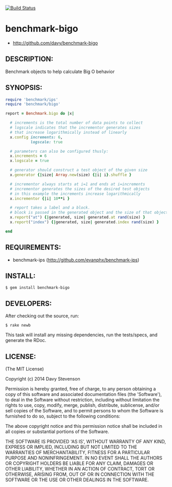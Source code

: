 [![Build Status](https://secure.travis-ci.org/davy/benchmark-bigo.png)](http://travis-ci.org/davy/benchmark-bigo)

# benchmark-bigo

* http://github.com/davy/benchmark-bigo

## DESCRIPTION:

Benchmark objects to help calculate Big O behavior

## SYNOPSIS:

```ruby
require 'benchmark/ips'
require 'benchmark/bigo'

report = Benchmark.bigo do |x|

  # increments is the total number of data points to collect
  # logscale indicates that the incrementor generates sizes
  # that increase logarithmically instead of linearly
  x.config increments: 6,
           logscale: true

  # parameters can also be configured thusly:
  x.increments = 6
  x.logscale = true

  # generator should construct a test object of the given size
  x.generator {|size| Array.new(size) {|i| i}.shuffle }

  # incrementor always starts at i=1 and ends at i=increments
  # incrementor generates the sizes of the desired test objects
  # in this example the increments increase logarithmically
  x.incrementor {|i| 10**i }

  # report takes a label and a block.
  # block is passed in the generated object and the size of that object
  x.report("at") {|generated, size| generated.at rand(size) }
  x.report("index") {|generated, size| generated.index rand(size) }

end
```

## REQUIREMENTS:

* benchmark-ips (http://github.com/evanphx/benchmark-ips)

## INSTALL:

    $ gem install benchmark-bigo

## DEVELOPERS:

After checking out the source, run:

    $ rake newb

This task will install any missing dependencies, run the tests/specs,
and generate the RDoc.

## LICENSE:

(The MIT License)

Copyright (c) 2014 Davy Stevenson

Permission is hereby granted, free of charge, to any person obtaining
a copy of this software and associated documentation files (the
'Software'), to deal in the Software without restriction, including
without limitation the rights to use, copy, modify, merge, publish,
distribute, sublicense, and/or sell copies of the Software, and to
permit persons to whom the Software is furnished to do so, subject to
the following conditions:

The above copyright notice and this permission notice shall be
included in all copies or substantial portions of the Software.

THE SOFTWARE IS PROVIDED 'AS IS', WITHOUT WARRANTY OF ANY KIND,
EXPRESS OR IMPLIED, INCLUDING BUT NOT LIMITED TO THE WARRANTIES OF
MERCHANTABILITY, FITNESS FOR A PARTICULAR PURPOSE AND NONINFRINGEMENT.
IN NO EVENT SHALL THE AUTHORS OR COPYRIGHT HOLDERS BE LIABLE FOR ANY
CLAIM, DAMAGES OR OTHER LIABILITY, WHETHER IN AN ACTION OF CONTRACT,
TORT OR OTHERWISE, ARISING FROM, OUT OF OR IN CONNECTION WITH THE
SOFTWARE OR THE USE OR OTHER DEALINGS IN THE SOFTWARE.
